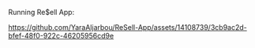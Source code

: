 Running Re$ell App:

https://github.com/YaraAljarbou/ReSell-App/assets/14108739/3cb9ac2d-bfef-48f0-922c-46205956cd9e


